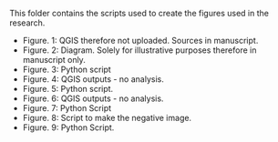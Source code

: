 This folder contains the scripts used to create the figures used in the research.
* Figure. 1: QGIS therefore not uploaded. Sources in manuscript.
* Figure. 2: Diagram. Solely for illustrative purposes therefore in manuscript only.
* Figure. 3: Python script
* Figure. 4: QGIS outputs - no analysis.
* Figure. 5: Python script.
* Figure. 6: QGIS outputs - no analysis.
* Figure. 7: Python Script
* Figure. 8: Script to make the negative image. 
* Figure. 9: Python Script.
